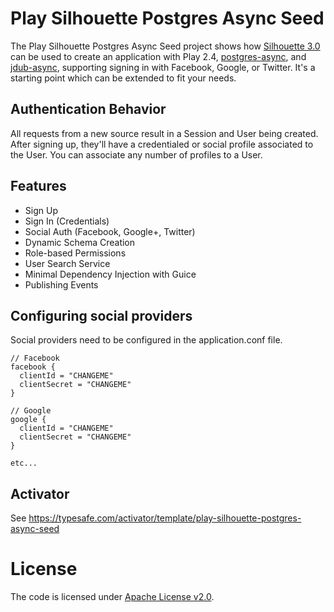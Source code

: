 Play Silhouette Postgres Async Seed
===================================

The Play Silhouette Postgres Async Seed project shows how [Silhouette 3.0](https://github.com/mohiva/play-silhouette) can be used
to create an application with Play 2.4, [postgres-async](https://github.com/mauricio/postgresql-async), and [jdub-async](https://github.com/KyleU/jdub-async), 
supporting signing in with Facebook, Google, or Twitter. It's a starting point which can be extended to fit your needs.

## Authentication Behavior

All requests from a new source result in a Session and User being created. 
After signing up, they'll have a credentialed or social profile associated to the User.
You can associate any number of profiles to a User.

## Features

* Sign Up
* Sign In (Credentials)
* Social Auth (Facebook, Google+, Twitter)
* Dynamic Schema Creation
* Role-based Permissions
* User Search Service
* Minimal Dependency Injection with Guice
* Publishing Events

## Configuring social providers 
  
  Social providers need to be configured in the application.conf file. 
  ```
  // Facebook
  facebook {
    clientId = "CHANGEME"
    clientSecret = "CHANGEME"
  }
      
  // Google
  google {
    clientId = "CHANGEME"
    clientSecret = "CHANGEME"
  }
  
  etc...
  ```
  
## Activator

See https://typesafe.com/activator/template/play-silhouette-postgres-async-seed

# License

The code is licensed under [Apache License v2.0](http://www.apache.org/licenses/LICENSE-2.0).
